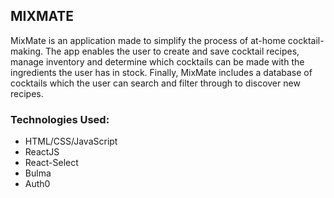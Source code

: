 ## MIXMATE

MixMate is an application made to simplify the process of at-home cocktail-making. The app enables the user to create and save cocktail recipes, manage inventory and determine which cocktails can be made with the ingredients the user has in stock. Finally, MixMate includes a database of cocktails which the user can search and filter through to discover new recipes.

### Technologies Used:

- HTML/CSS/JavaScript
- ReactJS
- React-Select
- Bulma
- Auth0
